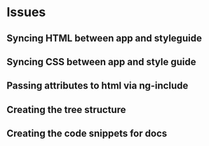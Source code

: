 # Issues

## Syncing HTML between app and styleguide

## Syncing CSS between app and style guide

## Passing attributes to html via ng-include

## Creating the tree structure

## Creating the code snippets for docs